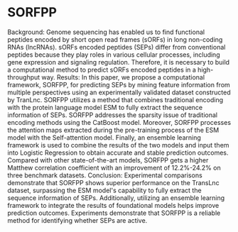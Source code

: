 # SORFPP
Background: Genome sequencing has enabled us to find functional peptides encoded by short open read frames (sORFs) in long non-coding RNAs (lncRNAs). sORFs encoded peptides (SEPs) differ from conventional peptides because they play roles in various cellular processes, including gene expression and signaling regulation. Therefore, it is necessary to build a computational method to predict sORFs encoded peptides in a high-throughput way.
Results: In this paper, we propose a computational framework, SORFPP, for predicting SEPs by mining feature information from multiple perspectives using an experimentally validated dataset constructed by TranLnc. SORFPP utilizes a method that combines traditional encoding with the protein language model ESM to fully extract the sequence information of SEPs. SORFPP addresses the sparsity issue of traditional encoding methods using the CatBoost model. Moreover, SORFPP processes the attention maps extracted during the pre-training process of the ESM model with the Self-attention model. Finally, an ensemble learning framework is used to combine the results of the two models and input them into Logistic Regression to obtain accurate and stable prediction outcomes. Compared with other state-of-the-art models, SORFPP gets a higher Matthew correlation coefficient with an improvement of 12.2%-24.2% on three benchmark datasets.
Conclusion: Experimental comparisons demonstrate that SORFPP shows superior performance on the TransLnc dataset, surpassing the ESM model's capability to fully extract the sequence information of SEPs. Additionally, utilizing an ensemble learning framework to integrate the results of foundational models helps improve prediction outcomes. Experiments demonstrate that SORFPP is a reliable method for identifying whether SEPs are active.
